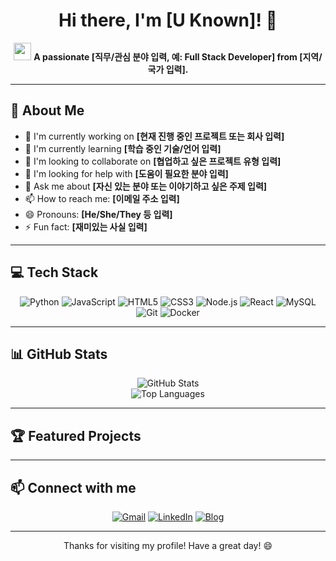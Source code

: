<div align="center">

# Hi there, I'm [U Known]! 👋

<p align="center">
  <img src="https://media.giphy.com/media/hvRJCLFzcasrR4ia7z/giphy.gif" width="28">
  <strong>A passionate [직무/관심 분야 입력, 예: Full Stack Developer] from [지역/국가 입력].</strong>
</p>

</div>

---

## 🚀 About Me

- 🔭 I'm currently working on **[현재 진행 중인 프로젝트 또는 회사 입력]**
- 🌱 I'm currently learning **[학습 중인 기술/언어 입력]**
- 👯 I'm looking to collaborate on **[협업하고 싶은 프로젝트 유형 입력]**
- 🤔 I'm looking for help with **[도움이 필요한 분야 입력]**
- 💬 Ask me about **[자신 있는 분야 또는 이야기하고 싶은 주제 입력]**
- 📫 How to reach me: **[이메일 주소 입력]**
- 😄 Pronouns: **[He/She/They 등 입력]**
- ⚡ Fun fact: **[재미있는 사실 입력]**

---

## 💻 Tech Stack

<p align="center">
  <!-- 여기에 사용하는 기술 아이콘들을 추가하세요. 예: https://shields.io/ 또는 https://devicon.dev/ -->
  <!-- 예시 (필요에 따라 수정하거나 추가하세요) -->
  <img src="https://img.shields.io/badge/Python-3776AB?style=for-the-badge&logo=python&logoColor=white" alt="Python"/>
  <img src="https://img.shields.io/badge/JavaScript-F7DF1E?style=for-the-badge&logo=javascript&logoColor=black" alt="JavaScript"/>
  <img src="https://img.shields.io/badge/HTML5-E34F26?style=for-the-badge&logo=html5&logoColor=white" alt="HTML5"/>
  <img src="https://img.shields.io/badge/CSS3-1572B6?style=for-the-badge&logo=css3&logoColor=white" alt="CSS3"/>
  <img src="https://img.shields.io/badge/Node.js-339933?style=for-the-badge&logo=node.js&logoColor=white" alt="Node.js"/>
  <img src="https://img.shields.io/badge/React-20232A?style=for-the-badge&logo=react&logoColor=61DAFB" alt="React"/>
  <img src="https://img.shields.io/badge/MySQL-005C84?style=for-the-badge&logo=mysql&logoColor=white" alt="MySQL"/>
  <img src="https://img.shields.io/badge/Git-F05032?style=for-the-badge&logo=git&logoColor=white" alt="Git"/>
  <img src="https://img.shields.io/badge/Docker-2496ED?style=for-the-badge&logo=docker&logoColor=white" alt="Docker"/>
</p>

---

## 📊 GitHub Stats

<p align="center">
  <!-- GitHub Readme Stats 사용 예시 (username을 본인 것으로 변경) -->
  <!-- 1. GitHub 사용자 이름을 YOUR_GITHUB_USERNAME 자리에 넣어주세요. -->
  <!-- 2. 테마는 'radical' 외에도 다양하게 변경 가능합니다. (예: 'tokyonight', 'gruvbox', 'dracula' 등) -->
  <img src="https://github-readme-stats.vercel.app/api?username=CoderGangW&show_icons=true&theme=radical&rank_icon=github" alt="GitHub Stats"/>
  <br/>
  <img src="https://github-readme-stats.vercel.app/api/top-langs/?username=CoderGangW&layout=compact&theme=radical" alt="Top Languages"/>
</p>

---

## 🏆 Featured Projects

<!-- 여기에 주요 프로젝트를 추가하세요. -->
<!-- 예시:
### 🌟 [Project Name 1](project-link-url)
Project description. What it does, what technologies were used.

### 🌟 [Project Name 2](project-link-url)
Project description. What it does, what technologies were used.
-->

---

## 📫 Connect with me

<p align="center">
  <a href="mailto:[YOUR_EMAIL@example.com]"><img src="https://img.shields.io/badge/Gmail-D14836?style=for-the-badge&logo=gmail&logoColor=white" alt="Gmail"/></a>
  <a href="https://linkedin.com/in/[YOUR_LINKEDIN_USERNAME]" target="_blank"><img src="https://img.shields.io/badge/LinkedIn-0077B5?style=for-the-badge&logo=linkedin&logoColor=white" alt="LinkedIn"/></a>
  <a href="https://[YOUR_BLOG_URL]" target="_blank"><img src="https://img.shields.io/badge/Blog-적절한색상코드로변경?style=for-the-badge&logo=blogger&logoColor=white" alt="Blog"/></a>
  <!-- 다른 소셜 미디어 링크가 있다면 여기에 추가하세요. 예: Twitter, Instagram 등 -->
  <!-- <a href="https://twitter.com/[YOUR_TWITTER_USERNAME]" target="_blank"><img src="https://img.shields.io/badge/Twitter-1DA1F2?style=for-the-badge&logo=twitter&logoColor=white" alt="Twitter"/></a> -->
</p>

---

<p align="center">
  Thanks for visiting my profile! Have a great day! 😄
</p>
